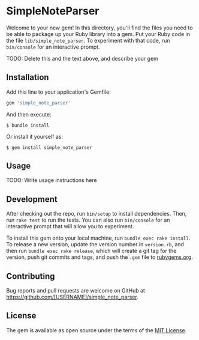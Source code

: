 # SimpleNoteParser

Welcome to your new gem! In this directory, you'll find the files you need to be able to package up your Ruby library into a gem. Put your Ruby code in the file `lib/simple_note_parser`. To experiment with that code, run `bin/console` for an interactive prompt.

TODO: Delete this and the text above, and describe your gem

## Installation

Add this line to your application's Gemfile:

```ruby
gem 'simple_note_parser'
```

And then execute:

    $ bundle install

Or install it yourself as:

    $ gem install simple_note_parser

## Usage

TODO: Write usage instructions here

## Development

After checking out the repo, run `bin/setup` to install dependencies. Then, run `rake test` to run the tests. You can also run `bin/console` for an interactive prompt that will allow you to experiment.

To install this gem onto your local machine, run `bundle exec rake install`. To release a new version, update the version number in `version.rb`, and then run `bundle exec rake release`, which will create a git tag for the version, push git commits and tags, and push the `.gem` file to [rubygems.org](https://rubygems.org).

## Contributing

Bug reports and pull requests are welcome on GitHub at https://github.com/[USERNAME]/simple_note_parser.


## License

The gem is available as open source under the terms of the [MIT License](https://opensource.org/licenses/MIT).
